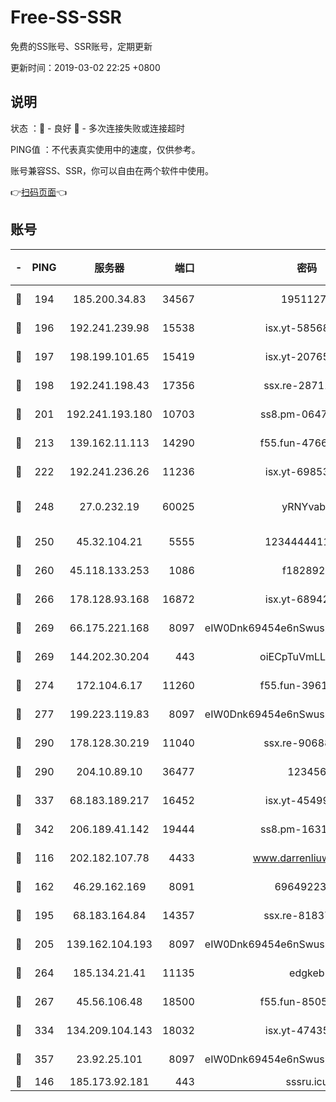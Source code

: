 # Free-SS-SSR

免费的SS账号、SSR账号，定期更新

更新时间：2019-03-02 22:25 +0800

## 说明

状态     ：🙂 - 良好 🙁 - 多次连接失败或连接超时

PING值   ：不代表真实使用中的速度，仅供参考。

账号兼容SS、SSR，你可以自由在两个软件中使用。

👉[扫码页面](https://liesauer.github.io/free-ss-ssr.github.io/)👈

## 账号

|-|PING|服务器|端口|密码|加密方式|区域|
|:----:|:----:|:-----:|-----:|:----:|:----:|:----:|
|🙂|194|185.200.34.83|34567|19511276|aes-256-cfb|US|
|🙂|196|192.241.239.98|15538|isx.yt-58568781|aes-256-cfb|US|
|🙂|197|198.199.101.65|15419|isx.yt-20765737|aes-256-cfb|US|
|🙂|198|192.241.198.43|17356|ssx.re-28711646|aes-256-cfb|US|
|🙂|201|192.241.193.180|10703|ss8.pm-06476648|aes-256-cfb|US|
|🙂|213|139.162.11.113|14290|f55.fun-47666112|aes-256-cfb|SG|
|🙂|222|192.241.236.26|11236|isx.yt-69853329|aes-256-cfb|US|
|🙂|248|27.0.232.19|60025|yRNYvabB|xchacha20-ietf-poly1305|HK|
|🙂|250|45.32.104.21|5555|1234444411111|aes-256-cfb|SG|
|🙂|260|45.118.133.253|1086|f1828920|aes-256-cfb|SG|
|🙂|266|178.128.93.168|16872|isx.yt-68942633|aes-256-cfb|SG|
|🙂|269|66.175.221.168|8097|eIW0Dnk69454e6nSwuspv9DmS201tQ0D|aes-256-cfb|US|
|🙂|269|144.202.30.204|443|oiECpTuVmLLxk4Ts|aes-256-cfb|US|
|🙂|274|172.104.6.17|11260|f55.fun-39616774|aes-256-cfb|US|
|🙂|277|199.223.119.83|8097|eIW0Dnk69454e6nSwuspv9DmS201tQ0D|aes-256-cfb|US|
|🙂|290|178.128.30.219|11040|ssx.re-90688619|aes-256-cfb|SG|
|🙂|290|204.10.89.10|36477|123456|aes-256-cfb|US|
|🙂|337|68.183.189.217|16452|isx.yt-45499514|aes-256-cfb|SG|
|🙂|342|206.189.41.142|19444|ss8.pm-16317279|aes-256-cfb|SG|
|🙂|116|202.182.107.78|4433|www.darrenliuwei.com|aes-256-cfb|JP|
|🙂|162|46.29.162.169|8091|6964922356|aes-256-cfb|RU|
|🙂|195|68.183.164.84|14357|ssx.re-81837624|aes-256-cfb|US|
|🙂|205|139.162.104.193|8097|eIW0Dnk69454e6nSwuspv9DmS201tQ0D|aes-256-cfb|JP|
|🙂|264|185.134.21.41|11135|edgkeb|aes-256-cfb|GB|
|🙂|267|45.56.106.48|18500|f55.fun-85055733|aes-256-cfb|US|
|🙂|334|134.209.104.143|18032|isx.yt-47435450|aes-256-cfb|SG|
|🙂|357|23.92.25.101|8097|eIW0Dnk69454e6nSwuspv9DmS201tQ0D|aes-256-cfb|US|
|🙁|146|185.173.92.181|443|sssru.icu|rc4-md5|RU|
